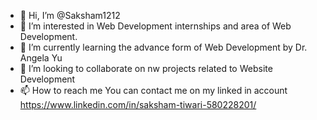 - 👋 Hi, I’m @Saksham1212
- 👀 I’m interested in Web Development internships and area of Web Development.
- 🌱 I’m currently learning the advance form of Web Development by Dr. Angela Yu
- 💞️ I’m looking to collaborate on nw projects related to Website Development
- 📫 How to reach me You can contact me on my linked in account https://www.linkedin.com/in/saksham-tiwari-580228201/

<!---
Saksham1212/Saksham1212 is a ✨ special ✨ repository because its `README.md` (this file) appears on your GitHub profile.
You can click the Preview link to take a look at your changes.
--->
